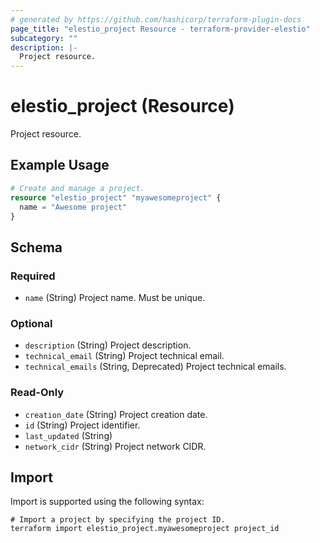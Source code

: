 ```yaml
---
# generated by https://github.com/hashicorp/terraform-plugin-docs
page_title: "elestio_project Resource - terraform-provider-elestio"
subcategory: ""
description: |-
  Project resource.
---
```


# elestio_project (Resource)

Project resource.

## Example Usage

```terraform
# Create and manage a project.
resource "elestio_project" "myawesomeproject" {
  name = "Awesome project"
}
```

<!-- schema generated by tfplugindocs -->
## Schema

### Required

- `name` (String) Project name. Must be unique.

### Optional

- `description` (String) Project description.
- `technical_email` (String) Project technical email.
- `technical_emails` (String, Deprecated) Project technical emails.

### Read-Only

- `creation_date` (String) Project creation date.
- `id` (String) Project identifier.
- `last_updated` (String)
- `network_cidr` (String) Project network CIDR.

## Import

Import is supported using the following syntax:

```shell
# Import a project by specifying the project ID.
terraform import elestio_project.myawesomeproject project_id
```
